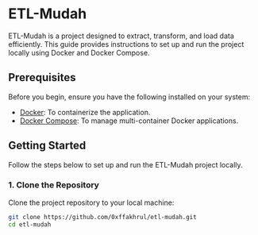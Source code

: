 # ETL-Mudah

ETL-Mudah is a project designed to extract, transform, and load data efficiently. This guide provides instructions to set up and run the project locally using Docker and Docker Compose.

## Prerequisites

Before you begin, ensure you have the following installed on your system:

- [Docker](https://docs.docker.com/get-docker/): To containerize the application.
- [Docker Compose](https://docs.docker.com/compose/install/): To manage multi-container Docker applications.

## Getting Started

Follow the steps below to set up and run the ETL-Mudah project locally.

### 1. Clone the Repository

Clone the project repository to your local machine:

```bash
git clone https://github.com/0xffakhrul/etl-mudah.git
cd etl-mudah
